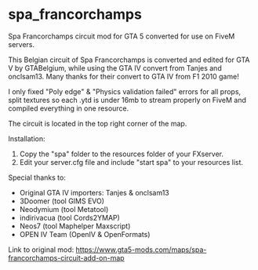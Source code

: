 # spa_francorchamps
Spa Francorchamps circuit mod for GTA 5 converted for use on FiveM servers.

This Belgian circuit of Spa Francorchamps is converted and edited for GTA V by GTABelgium, while using the GTA IV convert from Tanjes and onclsam13. Many thanks for their convert to GTA IV from F1 2010 game!

I only fixed "Poly edge" & "Physics validation failed" errors for all props, split textures so each .ytd is under 16mb to stream properly on FiveM and compiled everything in one resource.

The circuit is located in the top right corner of the map.

Installation:
  1) Copy the "spa" folder to the resources folder of your FXserver.
  2) Edit your server.cfg file and include "start spa" to your resources list.
  
Special thanks to:

- Original GTA IV importers: Tanjes & onclsam13
- 3Doomer (tool GIMS EVO)
- Neodymium (tool Metatool)
- indirivacua (tool Cords2YMAP)
- Neos7 (tool Maphelper Maxscript)
- OPEN IV Team (OpenIV & OpenFormats)

Link to original mod: https://www.gta5-mods.com/maps/spa-francorchamps-circuit-add-on-map
